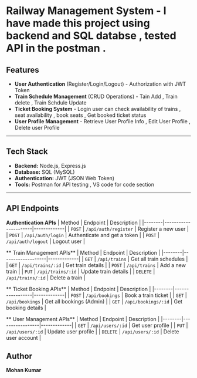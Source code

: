 # Railway Management System - I have made this project using backend and SQL databse ,  tested API in the postman . 



##  Features
- **User Authentication** (Register/Login/Logout) -  Authorization with JWT Token 
- **Train Schedule Management** (CRUD Operations) - Tain Add , Train delete , Train Schdule Update 
- **Ticket Booking System**  - Login user can check availability of trains , seat availability , book seats , Get booked ticket status 
- **User Profile Management** - Retrieve User Profile Info  , Edit User Profile , Delete user Profile 


---

##  Tech Stack
- **Backend:** Node.js, Express.js
- **Database:** SQL (MySQL)
- **Authentication:** JWT (JSON Web Token)
- **Tools:** Postman for API testing , VS code for code section 

---

##  API Endpoints

 **Authentication APIs**
| Method | Endpoint              | Description |
|--------|----------------------|-------------|
| `POST` | `/api/auth/register` | Register a new user |
| `POST` | `/api/auth/login`    | Authenticate and get a token |
| `POST` | `/api/auth/logout`   | Logout user |

 ** Train Management APIs**
| Method | Endpoint           | Description |
|--------|-------------------|-------------|
| `GET`  | `/api/trains`     | Get all train schedules |
| `GET`  | `/api/trains/:id` | Get train details |
| `POST` | `/api/trains`     | Add a new train |
| `PUT`  | `/api/trains/:id` | Update train details |
| `DELETE` | `/api/trains/:id` | Delete a train |

 ** Ticket Booking APIs**
| Method | Endpoint         | Description |
|--------|-----------------|-------------|
| `POST` | `/api/bookings` | Book a train ticket |
| `GET`  | `/api/bookings` | Get all bookings (Admin) |
| `GET`  | `/api/bookings/:id` | Get booking details |


** User Management APIs**
| Method | Endpoint         | Description |
|--------|-----------------|-------------|
| `GET`  | `/api/users/:id` | Get user profile |
| `PUT`  | `/api/users/:id` | Update user profile |
| `DELETE` | `/api/users/:id` | Delete user account |


## Author
**Mohan Kumar**


